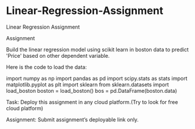 # Linear-Regression-Assignment
Linear Regression Assignment

Assignment

Build the linear regression model using scikit learn in boston data to predict 'Price' based on other dependent variable.

Here is the code to load the data:

import numpy as np
import pandas as pd
import scipy.stats as stats
import matplotlib.pyplot as plt
import sklearn
from sklearn.datasets import load_boston
boston = load_boston()
bos = pd.DataFrame(boston.data)

Task: Deploy this assignment in any cloud platform.(Try to look for free cloud platform)

Assignment: Submit assignment’s deployable link only.
